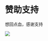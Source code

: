 # 赞助支持

想回点血，感谢支持

<div><img src="https://gitee.com/ElainaFanBoy/ElainaFanBoy.github.io/raw/main/docs/sponsors.png"></div>
